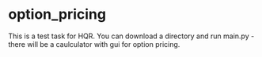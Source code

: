 # option_pricing
This is a test task for HQR. You can download a directory and run main.py - there will be a caulculator with gui for option pricing.

